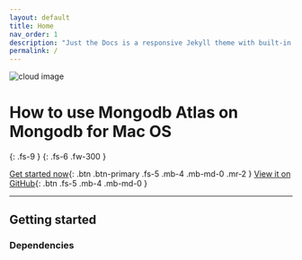 ```yaml
---
layout: default
title: Home
nav_order: 1
description: "Just the Docs is a responsive Jekyll theme with built-in search that is easily customizable and hosted on GitHub Pages."
permalink: /
---
```


![cloud image](https://media.istockphoto.com/photos/cloud-computing-and-network-security-technology-concept-picture-id846400236?k=6&m=846400236&s=612x612&w=0&h=GxYt_G5mJN0hCrAmaRuDQo7Z3O0c7DOVt5fsD_SkdeQ=)
# **How to use Mongodb Atlas on Mongodb for Mac OS**
{: .fs-9 }
{: .fs-6 .fw-300 }

[Get started now](docs/intro.md){: .btn .btn-primary .fs-5 .mb-4 .mb-md-0 .mr-2 } [View it on GitHub](https://github.com/pmarsceill/just-the-docs){: .btn .fs-5 .mb-4 .mb-md-0 }

---

## Getting started

### Dependencies
